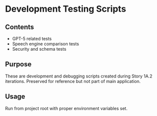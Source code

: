 # Development Testing Scripts

## Contents
- GPT-5 related tests
- Speech engine comparison tests
- Security and schema tests

## Purpose
These are development and debugging scripts created during Story 1A.2 iterations.
Preserved for reference but not part of main application.

## Usage
Run from project root with proper environment variables set.

